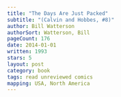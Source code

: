 ```yaml
---
title: "The Days Are Just Packed"
subtitle: "(Calvin and Hobbes, #8)"
author: Bill Watterson
authorSort: Watterson, Bill
pageCount: 176
date: 2014-01-01
written: 1993
stars: 5
layout: post
category: book
tags: read unreviewed comics
mapping: USA, North America
---
```

